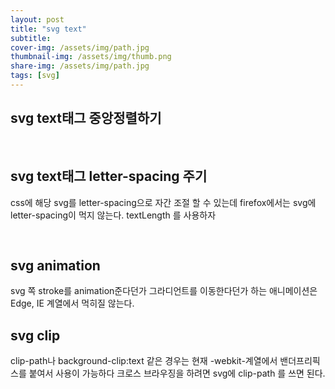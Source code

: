 ```yaml
---
layout: post
title: "svg text"
subtitle: 
cover-img: /assets/img/path.jpg
thumbnail-img: /assets/img/thumb.png
share-img: /assets/img/path.jpg
tags: [svg]
---
```


<h2>svg text태그 중앙정렬하기</h2>
<pre class="html">
    <text x="50%" text-anchor="middle"></text>
</pre>
<h2>svg text태그 letter-spacing 주기</h2>
<p>css에 해당 svg를 letter-spacing으로 자간 조절 할 수 있는데 firefox에서는 svg에 letter-spacing이 먹지 않는다. textLength 를 사용하자</p>
<pre class="html">
    <text x="50%" textLength="120"></text>
</pre>

<h2>svg animation</h2>
<p>svg 쪽 stroke를 animation준다던가 그라디언트를 이동한다던가 하는 애니메이션은 Edge, IE 계열에서 먹히질 않는다.</p>

<h2>svg clip</h2>
<p>clip-path나 background-clip:text 같은 경우는 현재 -webkit-계열에서 밴더프리픽스를 붙여서 사용이 가능하다 크로스 브라우징을 하려면 svg에 clip-path 를 쓰면 된다.</p>